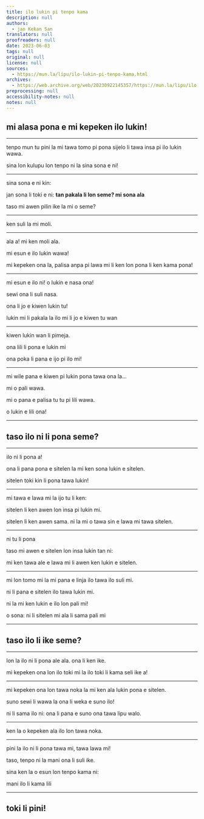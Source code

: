 ```yaml
---
title: ilo lukin pi tenpo kama
description: null
authors:
  - jan Kekan San
translators: null
proofreaders: null
date: 2023-06-03
tags: null
original: null
license: null
sources:
  - https://mun.la/lipu/ilo-lukin-pi-tenpo-kama.html
archives:
  - https://web.archive.org/web/20230922145357/https://mun.la/lipu/ilo-lukin-pi-tenpo-kama.html
preprocessing: null
accessibility-notes: null
notes: null
---
```


## mi alasa pona e mi kepeken ilo lukin!

---

tenpo mun tu pini la mi tawa tomo pi pona sijelo li tawa insa pi ilo lukin wawa.

sina lon kulupu lon tenpo ni la sina sona e ni!

---

sina sona e ni kin:

jan sona li toki e ni: **tan pakala li lon seme? mi sona ala**

taso mi awen pilin ike la mi o seme?

---

ken suli la mi moli.

---

ala a! mi ken moli ala.

mi esun e ilo lukin wawa!

mi kepeken ona la, palisa anpa pi lawa mi li ken lon pona li ken kama pona!

---

mi esun e ilo ni! o lukin e nasa ona!

sewi ona li suli nasa.

ona li jo e kiwen lukin tu!

lukin mi li pakala la ilo mi li jo e kiwen tu wan

---

kiwen lukin wan li pimeja.

ona lili li pona e lukin mi

ona poka li pana e ijo pi ilo mi!

---

mi wile pana e kiwen pi lukin pona tawa ona la...

mi o pali wawa.

mi o pana e palisa tu tu pi lili wawa.

o lukin e lili ona!

---

## taso ilo ni li pona seme?

---

ilo ni li pona a!

ona li pana pona e sitelen la mi ken sona lukin e sitelen.

sitelen toki kin li pona tawa lukin!

---

mi tawa e lawa mi la ijo tu li ken:

sitelen li ken awen lon insa pi lukin mi.

sitelen li ken awen sama. ni la mi o tawa sin e lawa mi tawa sitelen.

---

ni tu li pona

taso mi awen e sitelen lon insa lukin tan ni:

mi ken tawa ale e lawa mi li awen ken lukin e sitelen.

---

mi lon tomo mi la mi pana e linja ilo tawa ilo suli mi.

ni li pana e sitelen ilo tawa lukin mi.

ni la mi ken lukin e ilo lon pali mi!

o sona: ni li sitelen mi ala li sama pali mi

---

## taso ilo li ike seme?

---

lon la ilo ni li pona ale ala. ona li ken ike.

mi kepeken ona lon ilo toki mi la ilo toki li kama seli ike a!

---

mi kepeken ona lon tawa noka la mi ken ala lukin pona e sitelen.

suno sewi li wawa la ona li weka e suno ilo!

ni li sama ilo ni: ona li pana e suno ona tawa lipu walo.

---

ken la o kepeken ala ilo lon tawa noka.

---

pini la ilo ni li pona tawa mi, tawa lawa mi!

taso, tenpo ni la mani ona li suli ike.

sina ken la o esun lon tenpo kama ni:

mani ilo li kama lili

---

## toki li pini!
